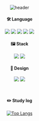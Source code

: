 <div align="center">
   
![header](https://capsule-render.vercel.app/api?type=Cylinder&color=auto&height=180&section=header&text=Frontend%20Backend%20Design&fontSize=40)

####  🛠️ Language

<img src="https://img.shields.io/badge/Python-3766AB?style=flat-square&logo=Python&logoColor=white"/>     <img src="https://img.shields.io/badge/C-A8B9CC?style=flat-square&logo=c&logoColor=white"/>     <img src="https://img.shields.io/badge/C%23-239120?style=flat-square&logo=csharp&logoColor=white"/>     <img src="https://img.shields.io/badge/Java-FF6C2C?style=flat-square&logo=java&logoColor=white"/> <img src="https://img.shields.io/badge/JavaScript-F7DF1E?style=flat-square&logo=javascript&logoColor=white"/>

####  🖼️ Stack

<img src="https://img.shields.io/badge/Node.js-339933?style=flat-square&logo=Node.js&logoColor=white"/>     <img src="https://img.shields.io/badge/Unity-FFFFFF?style=flat-square&logo=unity&logoColor=black"/>

####  🎨 Design

<img src="https://img.shields.io/badge/After Effects-9999FF?style=flat-square&logo=adobeaftereffects&logoColor=white"/>     <img src="https://img.shields.io/badge/Blender-F5792A?style=flat-square&logo=blender&logoColor=white"/>


   <br/>
 
#### :pencil2: Study log
  
[![Top Langs](https://github-readme-stats.vercel.app/api/top-langs/?username=893107&layout=compact)](https://github.com/anuraghazra/github-readme-stats)
  

